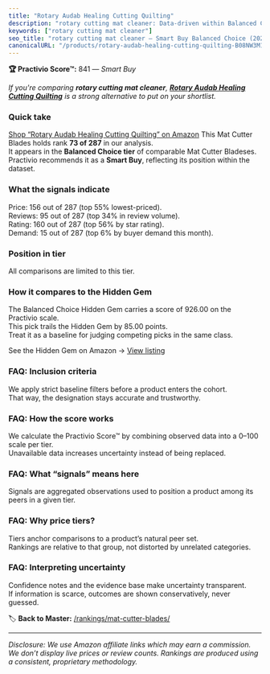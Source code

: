 ```yaml
---
title: "Rotary Audab Healing Cutting Quilting"
description: "rotary cutting mat cleaner: Data-driven within Balanced Choice ranking using the Practivio Score™. Positioned by quality, value, demand, findability, momentum."
keywords: ["rotary cutting mat cleaner"]
seo_title: "rotary cutting mat cleaner — Smart Buy Balanced Choice (2025)"
canonicalURL: "/products/rotary-audab-healing-cutting-quilting-B08NW3M14H/"
---
```


**🏆 Practivio Score™:** 841 — _Smart Buy_


*If you're comparing **rotary cutting mat cleaner**, **[Rotary Audab Healing Cutting Quilting](https://www.amazon.com/dp/B08NW3M14H?tag=practivio-20)** is a strong alternative to put on your shortlist.*
### Quick take
[Shop “Rotary Audab Healing Cutting Quilting” on Amazon](https://www.amazon.com/dp/B08NW3M14H?tag=practivio-20)
This Mat Cutter Blades holds rank **73 of 287** in our analysis.  
It appears in the **Balanced Choice tier** of comparable Mat Cutter Bladeses.  
Practivio recommends it as a **Smart Buy**, reflecting its position within the dataset.

### What the signals indicate
Price: 156 out of 287 (top 55% lowest-priced).  
Reviews: 95 out of 287 (top 34% in review volume).  
Rating: 160 out of 287 (top 56% by star rating).  
Demand: 15 out of 287 (top 6% by buyer demand this month).

### Position in tier
All comparisons are limited to this tier.

### How it compares to the Hidden Gem
The Balanced Choice Hidden Gem carries a score of 926.00 on the Practivio scale.  
This pick trails the Hidden Gem by 85.00 points.  
Treat it as a baseline for judging competing picks in the same class.  

See the Hidden Gem on Amazon → [View listing](https://www.amazon.com/dp/B00HV4VV92?tag=practivio-20)

### FAQ: Inclusion criteria
We apply strict baseline filters before a product enters the cohort.  
That way, the designation stays accurate and trustworthy.

### FAQ: How the score works
We calculate the Practivio Score™ by combining observed data into a 0–100 scale per tier.  
Unavailable data increases uncertainty instead of being replaced.

### FAQ: What “signals” means here
Signals are aggregated observations used to position a product among its peers in a given tier.

### FAQ: Why price tiers?
Tiers anchor comparisons to a product’s natural peer set.  
Rankings are relative to that group, not distorted by unrelated categories.

### FAQ: Interpreting uncertainty
Confidence notes and the evidence base make uncertainty transparent.  
If information is scarce, outcomes are shown conservatively, never guessed.


🏷️ **Back to Master:** [/rankings/mat-cutter-blades/](/rankings/mat-cutter-blades/)

---
_Disclosure: We use Amazon affiliate links which may earn a commission. We don’t display live prices or review counts. Rankings are produced using a consistent, proprietary methodology._
